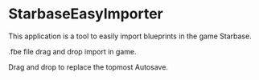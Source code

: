 # StarbaseEasyImporter
 This application is a tool to easily import blueprints in the game Starbase.
 
 .fbe file drag and drop import in game.

Drag and drop to replace the topmost Autosave.
